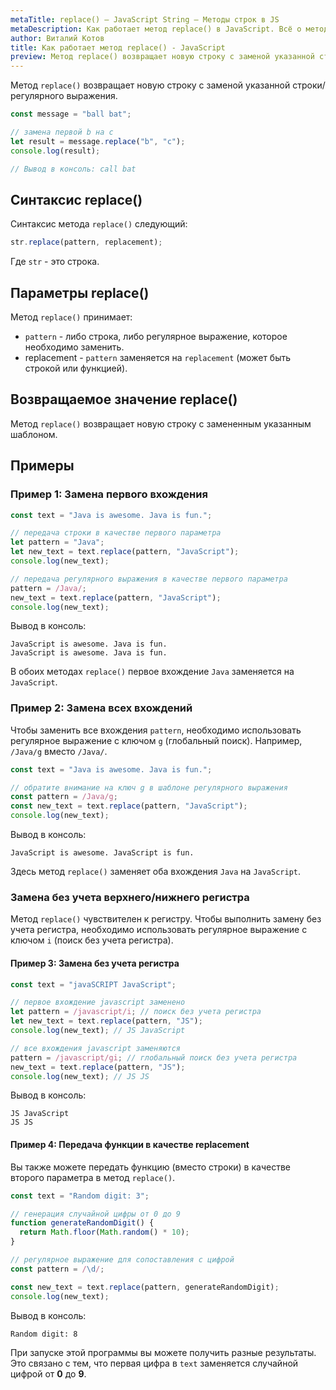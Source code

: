 ```yaml
---
metaTitle: replace() – JavaScript String – Методы строк в JS
metaDescription: Как работает метод replace() в JavaScript. Всё о методах работы со строками в JavaScript | База знаний PurpleSchool
author: Виталий Котов
title: Как работает метод replace() - JavaScript
preview: Метод replace() возвращает новую строку с заменой указанной строки/регулярного выражения...
---
```


Метод `replace()` возвращает новую строку с заменой указанной строки/регулярного выражения.

```javascript
const message = "ball bat";

// замена первой b на c
let result = message.replace("b", "c");
console.log(result);

// Вывод в консоль: call bat
```

## Синтаксис replace()

Синтаксис метода `replace()` следующий:

```javascript
str.replace(pattern, replacement);
```

Где `str` - это строка.

## Параметры replace()

Метод `replace()` принимает:

- `pattern` - либо строка, либо регулярное выражение, которое необходимо заменить.
- replacement - `pattern` заменяется на `replacement` (может быть строкой или функцией).

## Возвращаемое значение replace()

Метод `replace()` возвращает новую строку с замененным указанным шаблоном.

## Примеры

### Пример 1: Замена первого вхождения

```javascript
const text = "Java is awesome. Java is fun.";

// передача строки в качестве первого параметра
let pattern = "Java";
let new_text = text.replace(pattern, "JavaScript");
console.log(new_text);

// передача регулярного выражения в качестве первого параметра
pattern = /Java/;
new_text = text.replace(pattern, "JavaScript");
console.log(new_text);
```

Вывод в консоль:

```
JavaScript is awesome. Java is fun.
JavaScript is awesome. Java is fun.
```

В обоих методах `replace()` первое вхождение `Java` заменяется на `JavaScript`.

### Пример 2: Замена всех вхождений

Чтобы заменить все вхождения `pattern`, необходимо использовать регулярное выражение с ключом `g` (глобальный поиск). Например, `/Java/g` вместо `/Java/`.

```javascript
const text = "Java is awesome. Java is fun.";

// обратите внимание на ключ g в шаблоне регулярного выражения
const pattern = /Java/g;
const new_text = text.replace(pattern, "JavaScript");
console.log(new_text);
```

Вывод в консоль:

```
JavaScript is awesome. JavaScript is fun.
```

Здесь метод `replace()` заменяет оба вхождения `Java` на `JavaScript`.

### Замена без учета верхнего/нижнего регистра

Метод `replace()` чувствителен к регистру. Чтобы выполнить замену без учета регистра, необходимо использовать регулярное выражение с ключом `i` (поиск без учета регистра).

#### Пример 3: Замена без учета регистра

```javascript
const text = "javaSCRIPT JavaScript";

// первое вхождение javascript заменено
let pattern = /javascript/i; // поиск без учета регистра
let new_text = text.replace(pattern, "JS");
console.log(new_text); // JS JavaScript

// все вхождения javascript заменяются
pattern = /javascript/gi; // глобальный поиск без учета регистра
new_text = text.replace(pattern, "JS");
console.log(new_text); // JS JS
```

Вывод в консоль:

```
JS JavaScript
JS JS
```

#### Пример 4: Передача функции в качестве replacement

Вы также можете передать функцию (вместо строки) в качестве второго параметра в метод `replace()`.

```javascript
const text = "Random digit: 3";

// генерация случайной цифры от 0 до 9
function generateRandomDigit() {
  return Math.floor(Math.random() * 10);
}

// регулярное выражение для сопоставления с цифрой
const pattern = /\d/;

const new_text = text.replace(pattern, generateRandomDigit);
console.log(new_text);
```

Вывод в консоль:

```
Random digit: 8
```

При запуске этой программы вы можете получить разные результаты. Это связано с тем, что первая цифра в `text` заменяется случайной цифрой от **0** до **9**.
